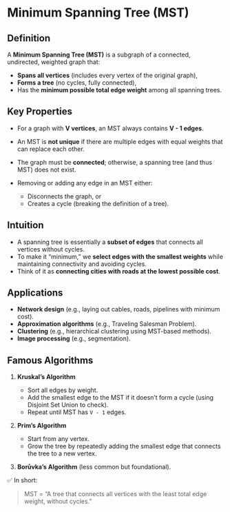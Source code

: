 # Minimum Spanning Tree (MST)

## Definition

A **Minimum Spanning Tree (MST)** is a subgraph of a connected, undirected, weighted graph that:

* **Spans all vertices** (includes every vertex of the original graph),
* **Forms a tree** (no cycles, fully connected),
* Has the **minimum possible total edge weight** among all spanning trees.


## Key Properties

* For a graph with **V vertices**, an MST always contains **V - 1 edges**.
* An MST is **not unique** if there are multiple edges with equal weights that can replace each other.
* The graph must be **connected**; otherwise, a spanning tree (and thus MST) does not exist.
* Removing or adding any edge in an MST either:

  * Disconnects the graph, or
  * Creates a cycle (breaking the definition of a tree).


## Intuition

* A spanning tree is essentially a **subset of edges** that connects all vertices without cycles.
* To make it “minimum,” we **select edges with the smallest weights** while maintaining connectivity and avoiding cycles.
* Think of it as **connecting cities with roads at the lowest possible cost**.


## Applications

* **Network design** (e.g., laying out cables, roads, pipelines with minimum cost).
* **Approximation algorithms** (e.g., Traveling Salesman Problem).
* **Clustering** (e.g., hierarchical clustering using MST-based methods).
* **Image processing** (e.g., segmentation).


## Famous Algorithms

1. **Kruskal’s Algorithm**

   * Sort all edges by weight.
   * Add the smallest edge to the MST if it doesn’t form a cycle (using Disjoint Set Union to check).
   * Repeat until MST has `V - 1` edges.

2. **Prim’s Algorithm**

   * Start from any vertex.
   * Grow the tree by repeatedly adding the smallest edge that connects the tree to a new vertex.

3. **Borůvka’s Algorithm** (less common but foundational).


✅ In short:

> MST = “A tree that connects all vertices with the least total edge weight, without cycles.”


